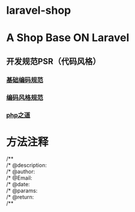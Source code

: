 # laravel-shop
# A Shop Base ON Laravel
## 开发规范PSR（代码风格）
### [基础编码规范](https://phphub.org/topics/2078)  
### [编码风格规范](https://phphub.org/topics/2079)
### [php之道](http://laravel-china.github.io/php-the-right-way/)
# 方法注释
/** <br>
/* @description:<br>
/* @author:<br>
/* @Email:<br>
/* @date:<br>
/* @params:<br>
/* @return:<br>
/**

